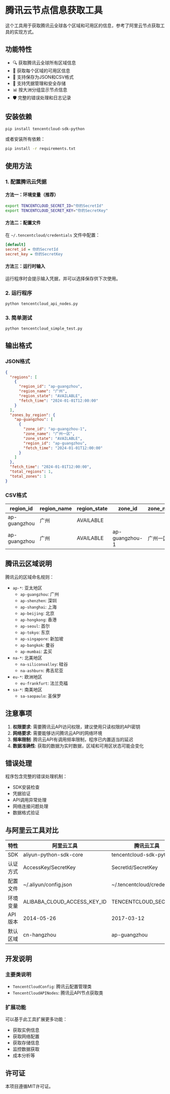 # 腾讯云节点信息获取工具

这个工具用于获取腾讯云全球各个区域和可用区的信息，参考了阿里云节点获取工具的实现方式。

## 功能特性

- 🔍 获取腾讯云全球所有区域信息
- 🏢 获取每个区域的可用区信息
- 💾 支持保存为JSON和CSV格式
- 🔐 支持凭据管理和安全存储
- 📊 按大洲分组显示节点信息
- 🛡️ 完整的错误处理和日志记录

## 安装依赖

```bash
pip install tencentcloud-sdk-python
```

或者安装所有依赖：

```bash
pip install -r requirements.txt
```

## 使用方法

### 1. 配置腾讯云凭据

#### 方法一：环境变量（推荐）
```bash
export TENCENTCLOUD_SECRET_ID="你的SecretId"
export TENCENTCLOUD_SECRET_KEY="你的SecretKey"
```

#### 方法二：配置文件
在 `~/.tencentcloud/credentials` 文件中配置：
```ini
[default]
secret_id = 你的SecretId
secret_key = 你的SecretKey
```

#### 方法三：运行时输入
运行程序时会提示输入凭据，并可以选择保存供下次使用。

### 2. 运行程序

```bash
python tencentcloud_api_nodes.py
```

### 3. 简单测试

```bash
python tencentcloud_simple_test.py
```

## 输出格式

### JSON格式
```json
{
  "regions": [
    {
      "region_id": "ap-guangzhou",
      "region_name": "广州",
      "region_state": "AVAILABLE",
      "fetch_time": "2024-01-01T12:00:00"
    }
  ],
  "zones_by_region": {
    "ap-guangzhou": [
      {
        "zone_id": "ap-guangzhou-1",
        "zone_name": "广州一区",
        "zone_state": "AVAILABLE",
        "region_id": "ap-guangzhou",
        "fetch_time": "2024-01-01T12:00:00"
      }
    ]
  },
  "fetch_time": "2024-01-01T12:00:00",
  "total_regions": 1,
  "total_zones": 1
}
```

### CSV格式
| region_id | region_name | region_state | zone_id | zone_name | zone_state | fetch_time |
|-----------|-------------|--------------|---------|-----------|------------|------------|
| ap-guangzhou | 广州 | AVAILABLE | | | | 2024-01-01T12:00:00 |
| ap-guangzhou | 广州 | AVAILABLE | ap-guangzhou-1 | 广州一区 | AVAILABLE | 2024-01-01T12:00:00 |

## 腾讯云区域说明

腾讯云的区域命名规则：
- `ap-*`: 亚太地区
  - `ap-guangzhou`: 广州
  - `ap-shenzhen`: 深圳
  - `ap-shanghai`: 上海
  - `ap-beijing`: 北京
  - `ap-hongkong`: 香港
  - `ap-seoul`: 首尔
  - `ap-tokyo`: 东京
  - `ap-singapore`: 新加坡
  - `ap-bangkok`: 曼谷
  - `ap-mumbai`: 孟买
- `na-*`: 北美地区
  - `na-siliconvalley`: 硅谷
  - `na-ashburn`: 弗吉尼亚
- `eu-*`: 欧洲地区
  - `eu-frankfurt`: 法兰克福
- `sa-*`: 南美地区
  - `sa-saopaulo`: 圣保罗

## 注意事项

1. **权限要求**: 需要腾讯云API访问权限，建议使用只读权限的API密钥
2. **网络要求**: 需要能够访问腾讯云API的网络环境
3. **频率限制**: 腾讯云API有调用频率限制，程序已内置适当的延迟
4. **数据准确性**: 获取的数据为实时数据，区域和可用区状态可能会变化

## 错误处理

程序包含完整的错误处理机制：
- SDK安装检查
- 凭据验证
- API调用异常处理
- 网络连接问题处理
- 数据格式验证

## 与阿里云工具对比

| 特性 | 阿里云工具 | 腾讯云工具 |
|------|------------|------------|
| SDK | aliyun-python-sdk-core | tencentcloud-sdk-python |
| 认证方式 | AccessKey/SecretKey | SecretId/SecretKey |
| 配置文件 | ~/.aliyun/config.json | ~/.tencentcloud/credentials |
| 环境变量 | ALIBABA_CLOUD_ACCESS_KEY_ID | TENCENTCLOUD_SECRET_ID |
| API版本 | 2014-05-26 | 2017-03-12 |
| 默认区域 | cn-hangzhou | ap-guangzhou |

## 开发说明

### 主要类说明

- `TencentCloudConfig`: 腾讯云配置管理类
- `TencentCloudAPINodes`: 腾讯云API节点获取类

### 扩展功能

可以基于此工具扩展更多功能：
- 获取实例信息
- 获取网络配置
- 获取存储信息
- 监控数据获取
- 成本分析等

## 许可证

本项目遵循MIT许可证。 